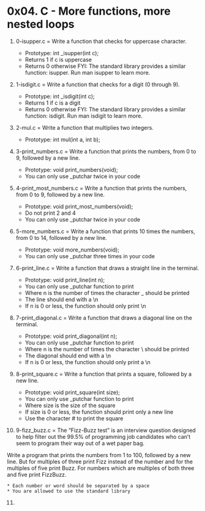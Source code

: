 # 0x04. C - More functions, more nested loops

1. 0-isupper.c = Write a function that checks for uppercase character.

	* Prototype: int _isupper(int c);
	* Returns 1 if c is uppercase
	* Returns 0 otherwise
FYI: The standard library provides a similar function: isupper. Run man isupper to learn more.
2. 1-isdigit.c = Write a function that checks for a digit (0 through 9).

	* Prototype: int _isdigit(int c);
	* Returns 1 if c is a digit
	* Returns 0 otherwise
FYI: The standard library provides a similar function: isdigit. Run man isdigit to learn more. 
3. 2-mul.c = Write a function that multiplies two integers.

	* Prototype: int mul(int a, int b); 
4. 3-print_numbers.c = Write a function that prints the numbers, from 0 to 9, followed by a new line.

	* Prototype: void print_numbers(void);
	* You can only use _putchar twice in your code 
5. 4-print_most_numbers.c = Write a function that prints the numbers, from 0 to 9, followed by a new line.

	* Prototype: void print_most_numbers(void);
	* Do not print 2 and 4
	* You can only use _putchar twice in your code 
6. 5-more_numbers.c = Write a function that prints 10 times the numbers, from 0 to 14, followed by a new line.

	* Prototype: void more_numbers(void);
	* You can only use _putchar three times in your code
7. 6-print_line.c = Write a function that draws a straight line in the terminal.

	* Prototype: void print_line(int n);
	* You can only use _putchar function to print
	* Where n is the number of times the character _ should be printed
	* The line should end with a \n
	* If n is 0 or less, the function should only print \n 
8. 7-print_diagonal.c = Write a function that draws a diagonal line on the terminal.

	* Prototype: void print_diagonal(int n);
	* You can only use _putchar function to print
	* Where n is the number of times the character \ should be printed
	* The diagonal should end with a \n
	* If n is 0 or less, the function should only print a \n 
9. 8-print_square.c = Write a function that prints a square, followed by a new line.

	* Prototype: void print_square(int size);
	* You can only use _putchar function to print
	* Where size is the size of the square
	* If size is 0 or less, the function should print only a new line
	* Use the character # to print the square 
10. 9-fizz_buzz.c = The “Fizz-Buzz test” is an interview question designed to help filter out the 99.5% of programming job candidates who can’t seem to program their way out of a wet paper bag.

Write a program that prints the numbers from 1 to 100, followed by a new line. But for multiples of three print Fizz instead of the number and for the multiples of five print Buzz. For numbers which are multiples of both three and five print FizzBuzz.

	* Each number or word should be separated by a space
	* You are allowed to use the standard library 
11. 
